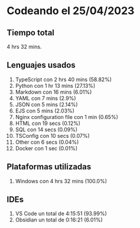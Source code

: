 # Codeando el 25/04/2023

## Tiempo total
4 hrs 32 mins.

## Lenguajes usados
1. TypeScript con 2 hrs 40 mins (58.82%)
1. Python con 1 hr 13 mins (27.13%)
1. Markdown con 16 mins (6.01%)
1. YAML con 7 mins (2.9%)
1. JSON con 5 mins (2.14%)
1. EJS con 5 mins (2.03%)
1. Nginx configuration file con 1 min (0.65%)
1. HTML con 19 secs (0.12%)
1. SQL con 14 secs (0.09%)
1. TSConfig con 10 secs (0.07%)
1. Other con 6 secs (0.04%)
1. Docker con 1 sec (0.01%)

## Plataformas utilizadas
1. Windows con 4 hrs 32 mins (100.0%)

## IDEs
1. VS Code un total de 4:15:51 (93.99%)
1. Obsidian un total de 0:16:21 (6.01%)
